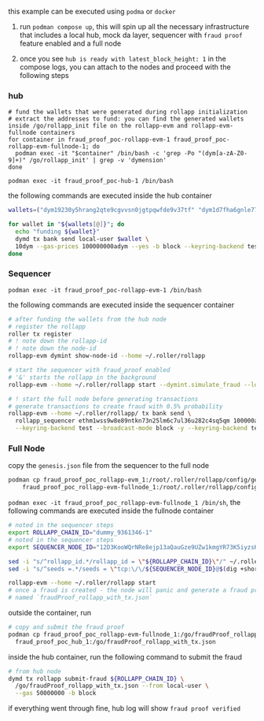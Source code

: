 this example can be executed using `podma` or `docker`

1. run `podman compose up`, this will spin up all the necessary infrastructure that includes a local hub, mock da layer, sequencer with `fraud proof` feature enabled and a full node

2. once you see `hub is ready with latest_block_height: 1` in the compose logs, you can attach to the nodes 
and proceed with the following steps

### hub

```
# fund the wallets that were generated during rollapp initialization
# extract the addresses to fund: you can find the generated wallets inside /go/rollapp_init file on the rollapp-evm and rollapp-evm-fullnode containers
for container in fraud_proof_poc-rollapp-evm-1 fraud_proof_poc-rollapp-evm-fullnode-1; do
  podman exec -it "$container" /bin/bash -c 'grep -Po "(dym[a-zA-Z0-9]+)" /go/rollapp_init' | grep -v 'dymension'
done
```

`podman exec -it fraud_proof_poc-hub-1 /bin/bash`

the following commands are executed inside the hub container

```sh
wallets=("dym19230y5hrang2qte9cgvvsn0jgtpqwfde9v37tf" "dym1d7fha6gnle77erxkv7z8h3cutfa5gudw928n4d" "dym1trt53uzqyavltgz3msf6xnd5zhgstsgam70232" "dym1v5pme26uk94zkycy3y943djl94s7h0u3drwcys")

for wallet in "${wallets[@]}"; do
  echo "funding ${wallet}"
  dymd tx bank send local-user $wallet \
  10dym --gas-prices 100000000adym --yes -b block --keyring-backend test
done
```

### Sequencer

`podman exec -it fraud_proof_poc-rollapp-evm-1 /bin/bash`

the following commands are executed inside the sequencer container

```sh
# after funding the wallets from the hub node
# register the rollapp
roller tx register
# ! note down the rollapp-id 
# ! note down the node-id
rollapp-evm dymint show-node-id --home ~/.roller/rollapp

# start the sequencer with fraud_proof enabled
# '&' starts the rollapp in the background
rollapp-evm --home ~/.roller/rollapp start --dymint.simulate_fraud --log_level warn &

# ! start the full node before generating transactions
# generate transactions to create fraud with 0.5% probability
rollapp-evm --home ~/.roller/rollapp/ tx bank send \
  rollapp_sequencer ethm1wss9w8e89ntkn73n25lm6c7ul36u282c4sq5qm 100000adum \
  --keyring-backend test --broadcast-mode block -y --keyring-backend test
```

### Full Node
copy the `genesis.json` file from the sequencer to the full node

```sh
podman cp fraud_proof_poc_rollapp-evm_1:/root/.roller/rollapp/config/genesis.json \
    fraud_proof_poc_rollapp-evm-fullnode_1:/root/.roller/rollapp/config/genesis.json 
```

`podman exec -it fraud_proof_poc_rollapp-evm-fullnode_1 /bin/sh`, the following commands are executed inside the fullnode container

```sh
# noted in the sequencer steps
export ROLLAPP_CHAIN_ID="dummy_9361346-1"
# noted in the sequencer steps
export SEQUENCER_NODE_ID="12D3KooWQrNRe8ejp13aQauGze9UZw1kmgYR73K5iyzsKxVirLjz"

sed -i "s/^rollapp_id.*/rollapp_id = \"${ROLLAPP_CHAIN_ID}\"/" ~/.roller/rollapp/config/dymint.toml
sed -i "s/^seeds =.*/seeds = \"tcp:\/\/${SEQUENCER_NODE_ID}@$(dig +short rollapp-evm):26656\/\"/" ~/.roller/rollapp/config/config.toml

rollapp-evm --home ~/.roller/rollapp start
# once a fraud is created - the node will panic and generate a fraud proof file
# named `fraudProof_rollapp_with_tx.json`
```

outside the container, run

```sh
# copy and submit the fraud proof
podman cp fraud_proof_poc_rollapp-evm-fullnode_1:/go/fraudProof_rollapp_with_tx.json  \
  fraud_proof_poc_hub_1:/go/fraudProof_rollapp_with_tx.json 
```

inside the hub container, run the following command to submit the fraud

```sh
# from hub node
dymd tx rollapp submit-fraud ${ROLLAPP_CHAIN_ID} \
  /go/fraudProof_rollapp_with_tx.json --from local-user \
  --gas 50000000 -b block
```

if everything went through fine, hub log will show `fraud proof verified`